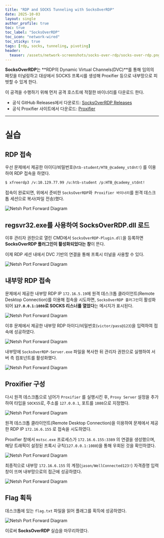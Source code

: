 ```yaml
---
title: "RDP and SOCKS Tunneling with SocksOverRDP"
date: 2025-10-03
layout: single
author_profile: true
toc: true
toc_label: "SocksOverRDP"
toc_icon: "network-wired"
toc_sticky: true
tags: [rdp, socks, tunneling, pivoting]
header:
  teaser: /assets/network-screenshots/socks-over-rdp/socks-over-rdp.png
---
```


**SocksOverRDP**는 **RDP의 Dynamic Virtual Channels(DVC)**를 통해 임의의 패킷을 터널링하고 대상에서 SOCKS 프록시를 생성해 Proxifier 등으로 내부망으로 피벗할 수 있게 한다.

이 공격을 수행하기 위해 먼저 공격 호스트에 적절한 바이너리를 다운로드 한다.
- 공식 GitHub Releases에서 다운로드: [SocksOverRDP Releases](https://github.com/nccgroup/SocksOverRDP/releases)
- 공식 Proxifier 사이트에서 다운로드: [Proxifier](https://www.proxifier.com/download/#win-tab)  

---

# 실습

## RDP 접속

우선 문제에서 제공한 아이디/비밀번호(`htb-student/HTB_@cademy_stdnt!`) 를 이용하여 RDP 접속을 하였다.

```bash
$ xfreerdp3 /v:10.129.77.99 /u:htb-student /p:HTB_@cademy_stdnt! 
```

접속이 완료되면, 위에서 준비한 `SocksOverRDP`와` Proxifier 바이너리`를 원격 데스크톱 세션으로 복사(파일 전송)했다.

![Netsh Port Forward Diagram](/assets/network-screenshots/socks-over-rdp/copy.png)

## regsvr32.exe를 사용하여 SocksOverRDP.dll 로드

이후 관리자 권한으로 열린 CMD에서 `SocksOverRDP-Plugin.dll`을 등록하면 **SocksOverRDP 플러그인이 활성화되었다는 창**이 뜬다. 

이제 RDP 세션 내에서 DVC 기반의 연결을 통해 프록시 터널을 사용할 수 있다.

![Netsh Port Forward Diagram](/assets/network-screenshots/socks-over-rdp/plugin-success.png)

## 내부망 RDP 접속

문제에서 제공한 내부망 RDP IP `172.16.5.19`에 원격 데스크톱 클라이언트(Remote Desktop Connection)를 이용해 접속을 시도하면, `SocksOverRDP 플러그인`이 활성화되어 **`127.0.0.1:1080`로 SOCKS 리스너를 열었다**는 메시지가 표시된다.

![Netsh Port Forward Diagram](/assets/network-screenshots/socks-over-rdp/port-1080.png)

이후 문제에서 제공한 내부망 RDP 아이디/비밀번호(`victor/pass@123`)을 입력하여 접속에 성공하였다.

![Netsh Port Forward Diagram](/assets/network-screenshots/socks-over-rdp/victor-connect.png)

내부망에 `SocksOverRDP-Server.exe` 파일을 복사한 뒤 관리자 권한으로 실행하여 서버 측 컴포넌트를 활성화했다.

![Netsh Port Forward Diagram](/assets/network-screenshots/socks-over-rdp/server-connect.png)

## Proxifier 구성

다시 원격 데스크톱으로 넘어가 `Proxifier` 를 실행시킨 후, `Proxy Server` 설정을 추가하여 타입을 `SOCKS5`로, 주소를 `127.0.0.1`, 포트를 `1080`으로 지정했다.

![Netsh Port Forward Diagram](/assets/network-screenshots/socks-over-rdp/proxy-server.png)

원격 데스크톱 클라이언트(Remote Desktop Connection)을 이용하여 문제에서 제공한 RDP IP `172.16.6.155` 로 접속을 시도하였다.

Proxifier 창에서 `mstsc.exe` 프로세스가 `172.16.6.155:3389` 의 연결을 생성했으며, 해당 트래픽이 설정된 프록시 규칙(`127.0.0.1:1080`)을 통해 우회된 것을 확인하였다.

![Netsh Port Forward Diagram](/assets/network-screenshots/socks-over-rdp/mstsc.png)

최종적으로 내부망 `172.16.6.155` 의 계정(`jason/WellConnected123!`) 자격증명 입력창이 뜨며 내부망으로의 접근에 성공하였다.

![Netsh Port Forward Diagram](/assets/network-screenshots/socks-over-rdp/rdp-connect.png)

## Flag 획득

데스크톱에 있는 `flag.txt` 파일을 읽어 플래그를 획득에 성공하였다.

![Netsh Port Forward Diagram](/assets/network-screenshots/socks-over-rdp/flag.png)

이로써 **SocksOverRDP** 실습을 마무리하였다.






